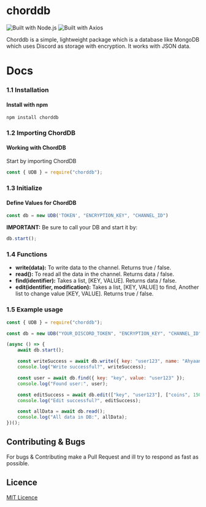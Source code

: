 # chorddb
![Built with Node.js](https://img.shields.io/badge/Built%20with-Node.js-green?logo=node.js&style=for-the-badge)
![Built with Axios](https://img.shields.io/badge/Built%20with-Axios-blue?logo=axios&style=for-the-badge)

Chorddb is a simple, lightweight package which is a database like MongoDB which uses Discord as storage with encryption. It works with JSON data.

# Docs
### **1.1 Installation**
#### Install with npm
```
npm install chorddb
```

### **1.2 Importing ChordDB**
#### Working with ChordDB
Start by importing ChordDB
```js
const { UDB } = require("chorddb");
```

### **1.3 Initialize**
#### Define Values for ChordDB
```js
const db = new UDB('TOKEN', "ENCRYPTION_KEY", "CHANNEL_ID")
```
**IMPORTANT:** Be sure to call your DB and start it by:
```js
db.start();
```

### **1.4 Functions**
- **write(data):** To write data to the channel. Returns true / false.
- **read():** To read all the data in the channel. Returns data / false.
- **find(identifier):** Takes a list, [KEY, VALUE]. Returns data / false.
- **edit(identifier, modification):** Takes a list, [KEY, VALUE] to find, Another list to change value [KEY, VALUE]. Returns true / false.

### **1.5 Example usage**
```js
const { UDB } = require("chorddb");

const db = new UDB("YOUR_DISCORD_TOKEN", "ENCRYPTION_KEY", "CHANNEL_ID");

(async () => {
    await db.start();

    const writeSuccess = await db.write({ key: "user123", name: "Ahyaan", coins: 100 });
    console.log("Write successful?", writeSuccess);

    const user = await db.find({ key: "key", value: "user123" });
    console.log("Found user:", user);

    const editSuccess = await db.edit(["key", "user123"], ["coins", 150]);
    console.log("Edit successful?", editSuccess);

    const allData = await db.read();
    console.log("All data in DB:", allData);
})();
```

## Contributing & Bugs
For bugs & Contributing make a Pull Request and ill try to respond as fast as possible.

## Licence
[MIT Licence](LICENSE)